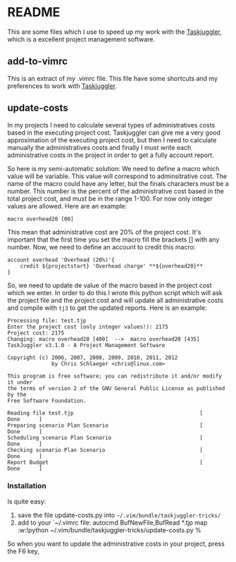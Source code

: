 # README

This are some files which I use to speed up my work with the [Taskjuggler](https://github.com/taskjuggler/TaskJuggler), which
is a excellent project management software.

## add-to-vimrc
This is an extract of my .vimrc file. This file have some shortcuts and my
preferences to work with
[Taskjuggler](https://github.com/taskjuggler/TaskJuggler).

## update-costs 
In my projects I need to calculate several types of
administratives costs based in the executing project cost. Taskjuggler can give
me a very good approximation of the executing project cost, but then I need to
calculate manually the administratives costs and finally I must write each
administrative costs in the project in order to get a fully account report.

So here is my semi-automatic solution: We need to define a macro which value
will be variable. This value will correspond to adminsitrative cost. The name
of the macro could have any letter, but the finals characters must be a number.
This number is the percent of the administrative cost based in the total
project cost, and must be in the range 1-100. For now only integer values are
allowed. Here are an example:

    macro overhead20 [00]

This mean that administrative cost are 20% of the project cost. It's important
that the first time you set the macro fill the brackets [] with any number. Now, 
we need to define an account to credit this macro:

    account overhead 'Overhead (20%)'{ 
        credit ${projectstart} 'Overhead charge' **${overhead20}**
    }

So, we need to update de value of the macro based in the project cost which we
enter. In order to do this I wrote this python script which will ask the
project file and the project cost and will update all administrative costs and
compile with `tj3` to get the updated reports. Here is an example:

    Processing file: test.tjp
    Enter the project cost (only integer values!): 2175
    Project cost: 2175
    Changing: macro overhead20 [400]  -->  macro overhead20 [435]
    TaskJuggler v3.1.0 - A Project Management Software

    Copyright (c) 2006, 2007, 2008, 2009, 2010, 2011, 2012
                  by Chris Schlaeger <chris@linux.com>

    This program is free software; you can redistribute it and/or modify it under
    the terms of version 2 of the GNU General Public License as published by the
    Free Software Foundation.

    Reading file test.tjp                                        [      Done      ]
    Preparing scenario Plan Scenario                             [      Done      ]
    Scheduling scenario Plan Scenario                            [      Done      ]
    Checking scenario Plan Scenario                              [      Done      ]
    Report Budget                                                [      Done      ]

### Installation
Is quite easy: 
1. save the file update-costs.py into `~/.vim/bundle/taskjuggler-tricks/`
2. add to your `~/.vimrc file:
    autocmd BufNewFile,BufRead *.tjp map <F6> <Esc>:w<CR>:!python ~/.vim/bundle/taskjuggler-tricks/update-costs.py %<CR>

So when you want to update the administrative costs in your project, press the
F6 key,
